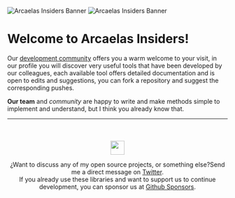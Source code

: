 ![Arcaelas Insiders Banner](https://github.com/arcaelas/dist/raw/main/banner/svg/dark.svg#gh-dark-mode-only)
![Arcaelas Insiders Banner](https://github.com/arcaelas/dist/raw/main/banner/svg/light.svg#gh-light-mode-only)
  

# Welcome to Arcaelas Insiders!

Our [development community](https://github.com/arcaelas) offers you a warm welcome to your visit, in our profile you will discover very useful tools that have been developed by our colleagues, each available tool offers detailed documentation and is open to edits and suggestions, you can fork a repository and suggest the corresponding pushes.

**Our team** and *community* are happy to write and make methods simple to implement and understand, but I think you already know that.

<hr/>
<div  style="text-align:center;margin-top:50px;">
	<p  align="center">
		<img  src="https://github.com/arcaelas/dist/raw/main/logo/svg/64.svg"  height="32px">
	<p>

¿Want to discuss any of my open source projects, or something else?Send me a direct message on [Twitter](https://twitter.com/arcaelas).</br> If you already use these libraries and want to support us to continue development, you can sponsor us at [Github Sponsors](https://github.com/sponsors/arcaelas).
</div>
